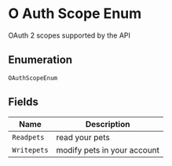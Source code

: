 
# O Auth Scope Enum

OAuth 2 scopes supported by the API

## Enumeration

`OAuthScopeEnum`

## Fields

| Name | Description |
|  --- | --- |
| `Readpets` | read your pets |
| `Writepets` | modify pets in your account |

